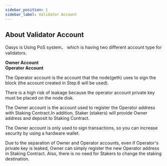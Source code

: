 ```yaml
---
sidebar_position: 1
sidebar_label: Validator Account
---
```


## About Validator Account 

Oasys is Using PoS system、 which is having two different account type for validators.

**Owner Account** <br>
**Operator Account**

The Operator account is the account that the node(geth) uses to sign the block (the account created in Step.6 will be used).

There is a high risk of leakage because the operator account private key must be placed on the node disk.
    
The Owner account is the account used to register the Operator address with Staking Contract.In addition, Staker (stakers) will provide Owner address and deposit to Staking Contract.

The Owner account is only used to sign transactions, so you can increase security by using a hardware wallet.
    
Due to the separation of Owner and Operator accounts, even if Operator's private key is leaked, Owner can simply register the new Operator address in Staking Contract.
Also, there is no need for Stakers to change the staking destination.